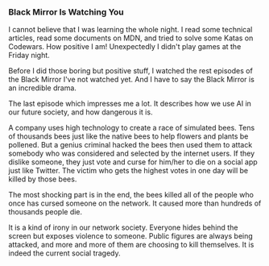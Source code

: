 ### Black Mirror Is Watching You
I cannot believe that I was learning the whole night. I read some technical articles, read some documents on MDN, and tried to solve some Katas on Codewars. How positive I am! Unexpectedly I didn't play games at the Friday night.

Before I did those boring but positive stuff, I watched the rest episodes of the Black Mirror I've not watched yet. And I have to say the Black Mirror is an incredible drama.

The last episode which impresses me a lot. It describes how we use AI in our future society, and how dangerous it is.

A company uses high technology to create a race of simulated bees. Tens of thousands bees just like the native bees to help flowers and plants be pollened. But a genius criminal hacked the bees then used them to attack somebody who was considered and selected by the internet users. If they dislike someone, they just vote and curse for him/her to die on a social app just like Twitter. The victim who gets the highest votes in one day will be killed by those bees.

The most shocking part is in the end, the bees killed all of the people who once has cursed someone on the network. It caused more than hundreds of thousands people die.

It is a kind of irony in our network society. Everyone hides behind the screen but exposes violence to someone. Public figures are always being attacked, and more and more of them are choosing to kill themselves. It is indeed the current social tragedy.

